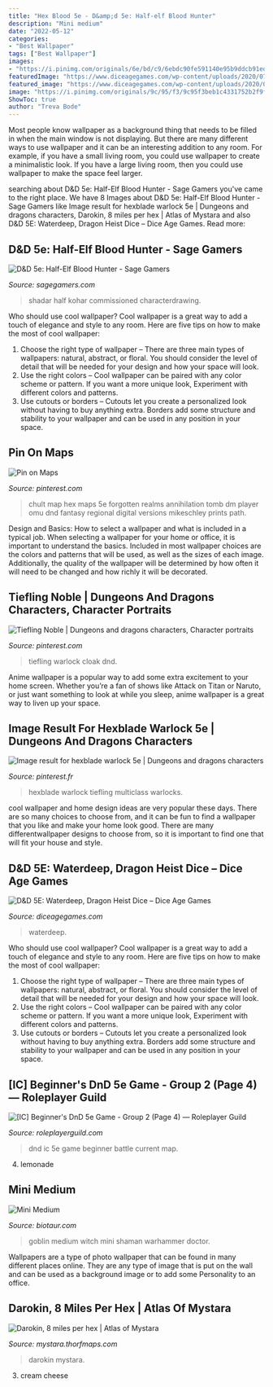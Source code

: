```yaml
---
title: "Hex Blood 5e - D&amp;d 5e: Half-elf Blood Hunter"
description: "Mini medium"
date: "2022-05-12"
categories:
- "Best Wallpaper"
tags: ["Best Wallpaper"]
images:
- "https://i.pinimg.com/originals/6e/bd/c9/6ebdc90fe591140e95b9ddcb91ed1d3d.jpg"
featuredImage: "https://www.diceagegames.com/wp-content/uploads/2020/07/mo1cuxfyo2krclzfoc0m.jpg"
featured_image: "https://www.diceagegames.com/wp-content/uploads/2020/07/mo1cuxfyo2krclzfoc0m.jpg"
image: "https://i.pinimg.com/originals/9c/95/f3/9c95f3beb1c4331752b2f9f1d5e2bd28.png"
ShowToc: true
author: "Treva Bode"
---
```



Most people know wallpaper as a background thing that needs to be filled in when the main window is not displaying. But there are many different ways to use wallpaper and it can be an interesting addition to any room. For example, if you have a small living room, you could use wallpaper to create a minimalistic look. If you have a large living room, then you could use wallpaper to make the space feel larger.

	

		
searching about D&amp;D 5e: Half-Elf Blood Hunter - Sage Gamers you've came to the right place. We have 8 Images about D&amp;D 5e: Half-Elf Blood Hunter - Sage Gamers like Image result for hexblade warlock 5e | Dungeons and dragons characters, Darokin, 8 miles per hex | Atlas of Mystara and also D&amp;D 5E: Waterdeep, Dragon Heist Dice – Dice Age Games. Read more:
		
    
## D&amp;D 5e: Half-Elf Blood Hunter - Sage Gamers

<img loading=lazy src="https://lh3.googleusercontent.com/-zt3EFf0pIvWA2CWTjMibKMNYbMlJyUOr0MIXnK-OfTc_fSQvgdm1r7F5S33FfBbDOJzpjjlmlBvbVDWdZ23pLgWun2pAHTJIww98saaSnW8fO51FSahqTZlrDGpfOuZQyyYr9A" onerror="this.onerror=null;this.src='https://tse4.mm.bing.net/th?id=OIP.Hx0rit5azAyo36zS7nntPAHaJ3&amp;pid=15.1';" alt="D&amp;D 5e: Half-Elf Blood Hunter - Sage Gamers">

_Source: sagegamers.com_

>shadar half kohar commissioned characterdrawing. 

	

Who should use cool wallpaper?
Cool wallpaper is a great way to add a touch of elegance and style to any room. Here are five tips on how to make the most of cool wallpaper: 
1) Choose the right type of wallpaper – There are three main types of wallpapers: natural, abstract, or floral. You should consider the level of detail that will be needed for your design and how your space will look. 
2) Use the right colors – Cool wallpaper can be paired with any color scheme or pattern. If you want a more unique look, Experiment with different colors and patterns. 
3) Use cutouts or borders – Cutouts let you create a personalized look without having to buy anything extra. Borders add some structure and stability to your wallpaper and can be used in any position in your space.

    
## Pin On Maps

<img loading=lazy src="https://i.pinimg.com/originals/6e/bd/c9/6ebdc90fe591140e95b9ddcb91ed1d3d.jpg" onerror="this.onerror=null;this.src='https://tse2.mm.bing.net/th?id=OIP.lpNbBMHF2CoAQGW_mZ6VvQAAAA&amp;pid=15.1';" alt="Pin on Maps">

_Source: pinterest.com_

>chult map hex maps 5e forgotten realms annihilation tomb dm player omu dnd fantasy regional digital versions mikeschley prints path. 

	

Design and Basics: How to select a wallpaper and what is included in a typical job.
When selecting a wallpaper for your home or office, it is important to understand the basics. Included in most wallpaper choices are the colors and patterns that will be used, as well as the sizes of each image. Additionally, the quality of the wallpaper will be determined by how often it will need to be changed and how richly it will be decorated.

    
## Tiefling Noble | Dungeons And Dragons Characters, Character Portraits

<img loading=lazy src="https://i.pinimg.com/736x/92/ae/a5/92aea529ef7ede7f8f574e911f500d1f.jpg" onerror="this.onerror=null;this.src='https://tse2.mm.bing.net/th?id=OIP.f_diFjSmuwcv1f6cxwVzywHaLF&amp;pid=15.1';" alt="Tiefling Noble | Dungeons and dragons characters, Character portraits">

_Source: pinterest.com_

>tiefling warlock cloak dnd. 

	

Anime wallpaper is a popular way to add some extra excitement to your home screen. Whether you’re a fan of shows like Attack on Titan or Naruto, or just want something to look at while you sleep, anime wallpaper is a great way to liven up your space.

    
## Image Result For Hexblade Warlock 5e | Dungeons And Dragons Characters

<img loading=lazy src="https://i.pinimg.com/originals/9c/95/f3/9c95f3beb1c4331752b2f9f1d5e2bd28.png" onerror="this.onerror=null;this.src='https://tse2.mm.bing.net/th?id=OIP.u52wbn2aBrsQKBRzxpi7WQHaJo&amp;pid=15.1';" alt="Image result for hexblade warlock 5e | Dungeons and dragons characters">

_Source: pinterest.fr_

>hexblade warlock tiefling multiclass warlocks. 

	

cool wallpaper and home design ideas are very popular these days. There are so many choices to choose from, and it can be fun to find a wallpaper that you like and make your home look good. There are many differentwallpaper designs to choose from, so it is important to find one that will fit your house and style.

    
## D&amp;D 5E: Waterdeep, Dragon Heist Dice – Dice Age Games

<img loading=lazy src="https://www.diceagegames.com/wp-content/uploads/2020/07/mo1cuxfyo2krclzfoc0m.jpg" onerror="this.onerror=null;this.src='https://tse2.mm.bing.net/th?id=OIP.1IA50stoY5g3QEC6perAqwAAAA&amp;pid=15.1';" alt="D&amp;D 5E: Waterdeep, Dragon Heist Dice – Dice Age Games">

_Source: diceagegames.com_

>waterdeep. 

	

Who should use cool wallpaper?
Cool wallpaper is a great way to add a touch of elegance and style to any room. Here are five tips on how to make the most of cool wallpaper: 
1) Choose the right type of wallpaper – There are three main types of wallpapers: natural, abstract, or floral. You should consider the level of detail that will be needed for your design and how your space will look. 
2) Use the right colors – Cool wallpaper can be paired with any color scheme or pattern. If you want a more unique look, Experiment with different colors and patterns. 
3) Use cutouts or borders – Cutouts let you create a personalized look without having to buy anything extra. Borders add some structure and stability to your wallpaper and can be used in any position in your space.

    
## [IC] Beginner&#039;s DnD 5e Game - Group 2 (Page 4) — Roleplayer Guild

<img loading=lazy src="https://i.imgur.com/2sbTfYY.png" onerror="this.onerror=null;this.src='https://tse3.mm.bing.net/th?id=OIP.qJq_s68ivtQpB-DzUGjc3QHaEC&amp;pid=15.1';" alt="[IC] Beginner&#039;s DnD 5e Game - Group 2 (Page 4) — Roleplayer Guild">

_Source: roleplayerguild.com_

>dnd ic 5e game beginner battle current map. 

	

4. lemonade 

    
## Mini Medium

<img loading=lazy src="http://cache.biotaur.com/wp-content/uploads/2012/04/goblin-shaman.jpg" onerror="this.onerror=null;this.src='https://tse3.mm.bing.net/th?id=OIP.li-1hmkX66WR0qpOE-8POAHaJ4&amp;pid=15.1';" alt="Mini Medium">

_Source: biotaur.com_

>goblin medium witch mini shaman warhammer doctor. 

	



Wallpapers are a type of photo wallpaper that can be found in many different places online. They are any type of image that is put on the wall and can be used as a background image or to add some Personality to an office.

    
## Darokin, 8 Miles Per Hex | Atlas Of Mystara

<img loading=lazy src="https://mystara.thorfmaps.com/wp-content/uploads/2016/02/darokin-8-sm-1024x684.png" onerror="this.onerror=null;this.src='https://tse3.mm.bing.net/th?id=OIP.BKBJ71FMkwm-SILUopQEAwHaE8&amp;pid=15.1';" alt="Darokin, 8 miles per hex | Atlas of Mystara">

_Source: mystara.thorfmaps.com_

>darokin mystara. 

	

3. cream cheese 

